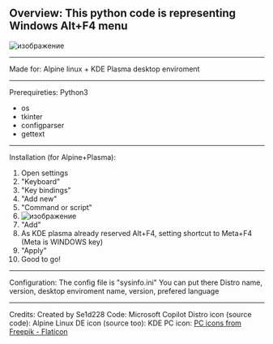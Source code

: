 Overview: 
This python code is representing Windows Alt+F4 menu
----------
![изображение](https://github.com/user-attachments/assets/a1b99041-e56e-407e-8a0b-ff465bf8e27b)

----------
Made for:
Alpine linux + KDE Plasma desktop enviroment

----------
Prerequireties:
Python3
- os
- tkinter
- configparser
- gettext
----------
Installation (for Alpine+Plasma):
1) Open settings
2) "Keyboard"
3) "Key bindings"
4) "Add new"
5) "Command or script"
6) ![изображение](https://github.com/user-attachments/assets/380749d6-6780-471c-8cd9-4753f7549080)
7) "Add"
8) As KDE plasma already reserved Alt+F4, setting shortcut to Meta+F4 (Meta is WINDOWS key)
9) "Apply"
10) Good to go!
----------
Configuration:
The config file is "sysinfo.ini"
You can put there Distro name, version, desktop enviroment name, version, prefered language

----------
Credits:
Created by Se1d228
Code: Microsoft Copilot
Distro icon (source code): Alpine Linux
DE icon (source too): KDE
PC icon: <a href="https://www.flaticon.com/ru/free-icons/" title="PC icons">PC icons from Freepik - Flaticon</a>
